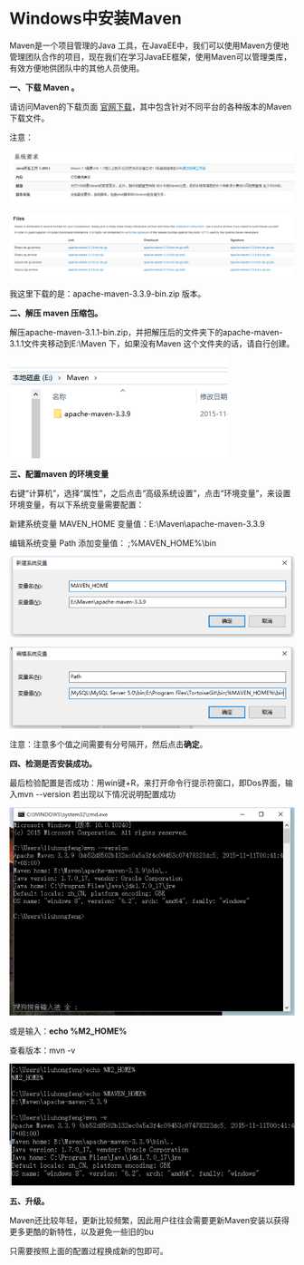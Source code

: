 # Windows中安装Maven

 Maven是一个项目管理的Java 工具，在JavaEE中，我们可以使用Maven方便地管理团队合作的项目，现在我们在学习JavaEE框架，使用Maven可以管理类库，有效方便地供团队中的其他人员使用。

**一、下载 Maven 。**

请访问Maven的下载页面 [官网下载](http://maven.apache.org/download.html)，其中包含针对不同平台的各种版本的Maven下载文件。


注意：

![img](jpg/697835-20151218174349396-1540729873.png)
 

![img](jpg/697835-20151218174355068-1743708879.png)


我这里下载的是：apache-maven-3.3.9-bin.zip 版本。

**二、解压 maven 压缩包。**

解压apache-maven-3.1.1-bin.zip，并把解压后的文件夹下的apache-maven-3.1.1文件夹移动到E:\Maven 下，如果没有Maven 这个文件夹的话，请自行创建。

![img](jpg/697835-20151218174914927-445553290.png)


**三、配置maven 的环境变量**

右键“计算机”，选择“属性”，之后点击“高级系统设置”，点击“环境变量”，来设置环境变量，有以下系统变量需要配置：

新建系统变量  MAVEN_HOME  变量值：E:\Maven\apache-maven-3.3.9

编辑系统变量  Path     添加变量值： ;%MAVEN_HOME%\bin


![img](jpg/697835-20151218175411912-170761788.png)

![img](jpg/697835-20151218175417006-1644078150.png)


注意：注意多个值之间需要有分号隔开，然后点击**确定**。

**四、检测是否安装成功。**

最后检验配置是否成功：用win键+R，来打开命令行提示符窗口，即Dos界面，输入mvn --version  若出现以下情况说明配置成功
 

![img](jpg/697835-20151218175625427-628957202.png)


或是输入：**echo %M2_HOME%**

查看版本：mvn -v

![img](jpg/697835-20151218180144912-1136009818.png)

**五、升级。**

Maven还比较年轻，更新比较频繁，因此用户往往会需要更新Maven安装以获得更多更酷的新特性，以及避免一些旧的bu

只需要按照上面的配置过程换成新的包即可。

 